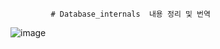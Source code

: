              # Database_internals  내용 정리 및 번역 
![image](https://github.com/sehyun-DBA/Database_internals/assets/160465819/379a5262-fd47-44fe-8fa4-4bdcd9d761c6)
  
   
   
    
